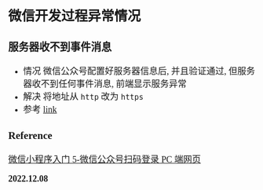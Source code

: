 <font size=4 face='楷体'>

## 微信开发过程异常情况

### 服务器收不到事件消息

- 情况
  微信公众号配置好服务器信息后, 并且验证通过, 但服务器收不到任何事件消息, 前端显示服务异常
- 解决
  将地址从 `http` 改为 `https`
- 参考
  [link](https://blog.csdn.net/lt2000/article/details/85066874)

### Reference

[微信小程序入门 5-微信公众号扫码登录 PC 端网页](https://blog.csdn.net/weixin_33005117/article/details/125100049)

**2022.12.08**
